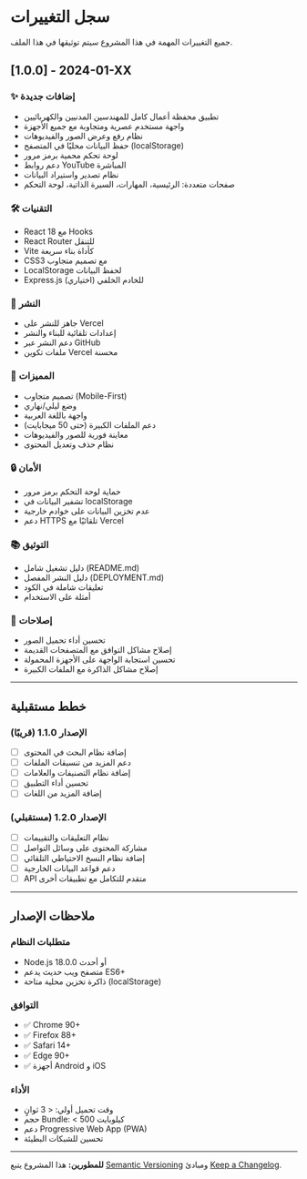 # سجل التغييرات

جميع التغييرات المهمة في هذا المشروع سيتم توثيقها في هذا الملف.

## [1.0.0] - 2024-01-XX

### ✨ إضافات جديدة
- تطبيق محفظة أعمال كامل للمهندسين المدنيين والكهربائيين
- واجهة مستخدم عصرية ومتجاوبة مع جميع الأجهزة
- نظام رفع وعرض الصور والفيديوهات
- حفظ البيانات محليًا في المتصفح (localStorage)
- لوحة تحكم محمية برمز مرور
- دعم روابط YouTube المباشرة
- نظام تصدير واستيراد البيانات
- صفحات متعددة: الرئيسية، المهارات، السيرة الذاتية، لوحة التحكم

### 🛠️ التقنيات
- React 18 مع Hooks
- React Router للتنقل
- Vite كأداة بناء سريعة
- CSS3 مع تصميم متجاوب
- LocalStorage لحفظ البيانات
- Express.js للخادم الخلفي (اختياري)

### 🚀 النشر
- جاهز للنشر على Vercel
- إعدادات تلقائية للبناء والنشر
- دعم النشر عبر GitHub
- ملفات تكوين Vercel محسنة

### 📱 المميزات
- تصميم متجاوب (Mobile-First)
- وضع ليلي/نهاري
- واجهة باللغة العربية
- دعم الملفات الكبيرة (حتى 50 ميجابايت)
- معاينة فورية للصور والفيديوهات
- نظام حذف وتعديل المحتوى

### 🔒 الأمان
- حماية لوحة التحكم برمز مرور
- تشفير البيانات في localStorage
- عدم تخزين البيانات على خوادم خارجية
- دعم HTTPS تلقائيًا مع Vercel

### 📚 التوثيق
- دليل تشغيل شامل (README.md)
- دليل النشر المفصل (DEPLOYMENT.md)
- تعليقات شاملة في الكود
- أمثلة على الاستخدام

### 🐛 إصلاحات
- تحسين أداء تحميل الصور
- إصلاح مشاكل التوافق مع المتصفحات القديمة
- تحسين استجابة الواجهة على الأجهزة المحمولة
- إصلاح مشاكل الذاكرة مع الملفات الكبيرة

---

## خطط مستقبلية

### الإصدار 1.1.0 (قريبًا)
- [ ] إضافة نظام البحث في المحتوى
- [ ] دعم المزيد من تنسيقات الملفات
- [ ] إضافة نظام التصنيفات والعلامات
- [ ] تحسين أداء التطبيق
- [ ] إضافة المزيد من اللغات

### الإصدار 1.2.0 (مستقبلي)
- [ ] نظام التعليقات والتقييمات
- [ ] مشاركة المحتوى على وسائل التواصل
- [ ] إضافة نظام النسخ الاحتياطي التلقائي
- [ ] دعم قواعد البيانات الخارجية
- [ ] API متقدم للتكامل مع تطبيقات أخرى

---

## ملاحظات الإصدار

### متطلبات النظام
- Node.js 18.0.0 أو أحدث
- متصفح ويب حديث يدعم ES6+
- ذاكرة تخزين محلية متاحة (localStorage)

### التوافق
- ✅ Chrome 90+
- ✅ Firefox 88+
- ✅ Safari 14+
- ✅ Edge 90+
- ✅ أجهزة Android و iOS

### الأداء
- وقت تحميل أولي: < 3 ثوانٍ
- حجم Bundle: < 500 كيلوبايت
- دعم Progressive Web App (PWA)
- تحسين للشبكات البطيئة

---

**للمطورين:** هذا المشروع يتبع [Semantic Versioning](https://semver.org/) ومبادئ [Keep a Changelog](https://keepachangelog.com/).

